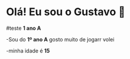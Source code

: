 # Olá! Eu sou o Gustavo 🤠
#teste **1 ano A**

-Sou do **1º ano A** gosto muito de jogarr volei

-minha idade é **15**


